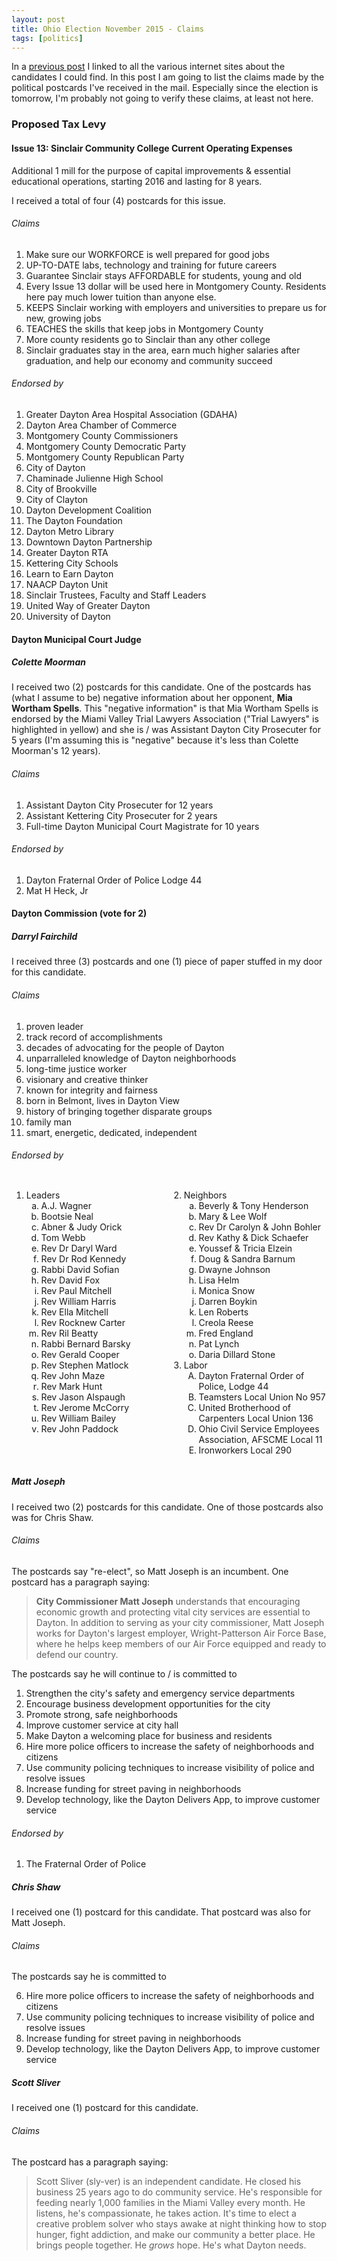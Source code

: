 ```yaml
---
layout: post
title: Ohio Election November 2015 - Claims
tags: [politics]
---
```


In a [previous post](/ohio_election_november_2015/) I linked to all the various internet sites about the candidates I could find. In this post I am going to list the claims made by the political postcards I've received in the mail. Especially since the election is tomorrow, I'm probably not going to verify these claims, at least not here.

### Proposed Tax Levy

#### Issue 13: Sinclair Community College Current Operating Expenses

Additional 1 mill for the purpose of capital improvements & essential educational operations, starting 2016 and lasting for 8 years.

I received a total of four (4) postcards for this issue.

###### Claims

<div style="-webkit-columns: 50% 2; -moz-columns: 50% 2; columns: 50% 2;">
<ol><li>Make sure our WORKFORCE is well prepared for good jobs</li>
<li>UP-TO-DATE labs, technology and training for future careers</li>
<li>Guarantee Sinclair stays AFFORDABLE for students, young and old</li>
<li>Every Issue 13 dollar will be used here in Montgomery County. Residents here pay much lower tuition than anyone else.</li>
<li>KEEPS Sinclair working with employers and universities to prepare us for new, growing jobs</li>
<li>TEACHES the skills that keep jobs in Montgomery County</li>
<li>More county residents go to Sinclair than any other college</li>
<li>Sinclair graduates stay in the area, earn much higher salaries after graduation, and help our economy and community succeed</li></ol>
</div>

###### Endorsed by

1. Greater Dayton Area Hospital Association (GDAHA)
2. Dayton Area Chamber of Commerce
3. Montgomery County Commissioners
4. Montgomery County Democratic Party
5. Montgomery County Republican Party
6. City of Dayton
7. Chaminade Julienne High School
8. City of Brookville
9. City of Clayton
10. Dayton Development Coalition
11. The Dayton Foundation
12. Dayton Metro Library
13. Downtown Dayton Partnership
14. Greater Dayton RTA
15. Kettering City Schools
16. Learn to Earn Dayton
17. NAACP Dayton Unit
18. Sinclair Trustees, Faculty and Staff Leaders
19. United Way of Greater Dayton
20. University of Dayton
 
#### Dayton Municipal Court Judge

##### Colette Moorman

I received two (2) postcards for this candidate. One of the postcards has (what I assume to be) negative information about her opponent, **Mia Wortham Spells**. This "negative information" is that Mia Wortham Spells is endorsed by the Miami Valley Trial Lawyers Association ("Trial Lawyers" is highlighted in yellow) and she is / was Assistant Dayton City Prosecuter for 5 years (I'm assuming this is "negative" because it's less than Colette Moorman's 12 years).

###### Claims

1. Assistant Dayton City Prosecuter for 12 years
2. Assistant Kettering City Prosecuter for 2 years
3. Full-time Dayton Municipal Court Magistrate for 10 years

###### Endorsed by

1. Dayton Fraternal Order of Police Lodge 44
2. Mat H Heck, Jr

#### Dayton Commission (vote for 2)

##### Darryl Fairchild

I received three (3) postcards and one (1) piece of paper stuffed in my door for this candidate.

###### Claims

1. proven leader
2. track record of accomplishments
3. decades of advocating for the people of Dayton
4. unparralleled knowledge of Dayton neighborhoods
5. long-time justice worker
6. visionary and creative thinker
7. known for integrity and fairness
8. born in Belmont, lives in Dayton View
9. history of bringing together disparate groups
10. family man
11. smart, energetic, dedicated, independent

###### Endorsed by

<div style="display: flex;"><div style="flex: 1;">
<ol type="1" >
 <li>Leaders
 <ol type="a">
  <li>A.J. Wagner</li>
  <li>Bootsie Neal</li>
  <li>Abner & Judy Orick</li>
  <li>Tom Webb</li>
  <li>Rev Dr Daryl Ward</li>
  <li>Rev Dr Rod Kennedy</li>
  <li>Rabbi David Sofian</li>
  <li>Rev David Fox</li>
  <li>Rev Paul Mitchell</li>
  <li>Rev William Harris</li>
  <li>Rev Ella Mitchell</li>
  <li>Rev Rocknew Carter</li>
  <li>Rev Ril Beatty</li>
  <li>Rabbi Bernard Barsky</li>
  <li>Rev Gerald Cooper</li>
  <li>Rev Stephen Matlock</li>
  <li>Rev John Maze</li>
  <li>Rev Mark Hunt</li>
  <li>Rev Jason Alspaugh</li>
  <li>Rev Jerome McCorry</li>
  <li>Rev William Bailey</li>
  <li>Rev John Paddock</li>
 </ol>
 </li>
</ol>

</div><div style="flex: 1;">

<ol type="1" start="2">
 <li>Neighbors
 <ol type="a">
  <li>Beverly & Tony Henderson</li>
  <li>Mary & Lee Wolf</li>
  <li>Rev Dr Carolyn & John Bohler</li>
  <li>Rev Kathy & Dick Schaefer</li>
  <li>Youssef & Tricia Elzein</li>
  <li>Doug & Sandra Barnum</li>
  <li>Dwayne Johnson</li>
  <li>Lisa Helm</li>
  <li>Monica Snow</li>
  <li>Darren Boykin</li>
  <li>Len Roberts</li>
  <li>Creola Reese</li>
  <li>Fred England</li>
  <li>Pat Lynch</li>
  <li>Daria Dillard Stone</li>
 </ol>
 <li>Labor
 <ol type="A">
  <li>Dayton Fraternal Order of Police, Lodge 44</li>
  <li>Teamsters Local Union No 957</li>
  <li>United Brotherhood of Carpenters Local Union 136</li>
  <li>Ohio Civil Service Employees Association, AFSCME Local 11</li>
  <li>Ironworkers Local 290</li>
 </ol>
 </li>
</ol>

</div></div>

##### Matt Joseph

I received two (2) postcards for this candidate. One of those postcards also was for Chris Shaw.

###### Claims

The postcards say "re-elect", so Matt Joseph is an incumbent. One postcard has a paragraph saying:

> **City Commissioner Matt Joseph** understands that encouraging economic growth and protecting vital city services are essential to Dayton. In addition to serving as your city commissioner, Matt Joseph works for Dayton's largest employer, Wright-Patterson Air Force Base, where he helps keep members of our Air Force equipped and ready to defend our country.

The postcards say he will continue to / is committed to

1. Strengthen the city's safety and emergency service departments
2. Encourage business development opportunities for the city
3. Promote strong, safe neighborhoods
4. Improve customer service at city hall
5. Make Dayton a welcoming place for business and residents
6. Hire more police officers to increase the safety of neighborhoods and citizens
7. Use community policing techniques to increase visibility of police and resolve issues
8. Increase funding for street paving in neighborhoods
9. Develop technology, like the Dayton Delivers App, to improve customer service

###### Endorsed by

1. The Fraternal Order of Police

##### Chris Shaw

I received one (1) postcard for this candidate. That postcard was also for Matt Joseph.

###### Claims

The postcards say he is committed to

6. Hire more police officers to increase the safety of neighborhoods and citizens
7. Use community policing techniques to increase visibility of police and resolve issues
8. Increase funding for street paving in neighborhoods
9. Develop technology, like the Dayton Delivers App, to improve customer service

##### Scott Sliver

I received one (1) postcard for this candidate.

###### Claims

The postcard has a paragraph saying:

> Scott Sliver (sly-ver) is an independent candidate. He closed his business 25 years ago to do community service. He's responsible for feeding nearly 1,000 families in the Miami Valley every month. He listens, he's compassionate, he takes action. It's time to elect a creative problem solver who stays awake at night thinking how to stop hunger, fight addiction, and make our community a better place. He brings people together. He *grows* hope. He's what Dayton needs.
